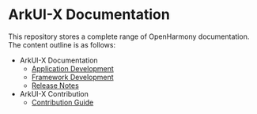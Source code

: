 # ArkUI-X Documentation

This repository stores a complete range of OpenHarmony documentation. The content outline is as follows:

- ArkUI-X Documentation
  - [Application Development](application-dev/README.md)
  - [Framework Development](framework-dev/readme.md)
  - [Release Notes](./release-notes/ArkUI-X-v1.0.0-canary1.md)
- ArkUI-X Contribution
  - [Contribution Guide](./contribute/README.md)
